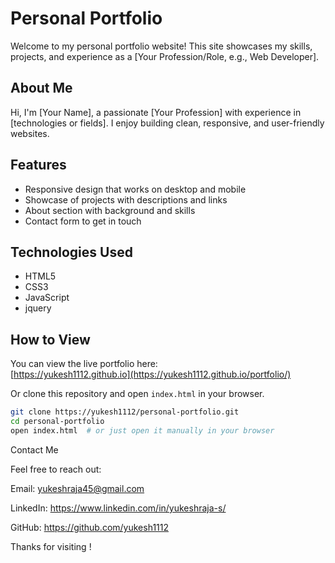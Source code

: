 # Personal Portfolio

Welcome to my personal portfolio website! This site showcases my skills, projects, and experience as a [Your Profession/Role, e.g., Web Developer].

## About Me

Hi, I'm [Your Name], a passionate [Your Profession] with experience in [technologies or fields]. I enjoy building clean, responsive, and user-friendly websites.

## Features

- Responsive design that works on desktop and mobile
- Showcase of projects with descriptions and links
- About section with background and skills
- Contact form to get in touch

## Technologies Used

- HTML5
- CSS3
- JavaScript
- jquery

## How to View

You can view the live portfolio here:  
[https://yukesh1112.github.io](https://yukesh1112.github.io/portfolio/)  

Or clone this repository and open `index.html` in your browser.

```bash
git clone https://yukesh1112/personal-portfolio.git
cd personal-portfolio
open index.html  # or just open it manually in your browser
```
Contact Me

Feel free to reach out:

Email: yukeshraja45@gmail.com

LinkedIn: https://www.linkedin.com/in/yukeshraja-s/

GitHub: https://github.com/yukesh1112


Thanks for visiting !


